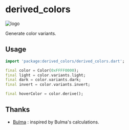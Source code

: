 # derived_colors

![logo](https://github.com/aloisdeniel/derived_colors/raw/master/logo.png)

Generate color variants.

## Usage

```dart
import 'package:derived_colors/derived_colors.dart';

final color = Color(0xFFFF0000);
final light = color.variants.light;
final dark = color.variants.dark;
final invert = color.variants.invert;

final hoverColor = color.derive();
```

## Thanks

* [Bulma](https://bulma.io/) : inspired by Bulma's calculations.
